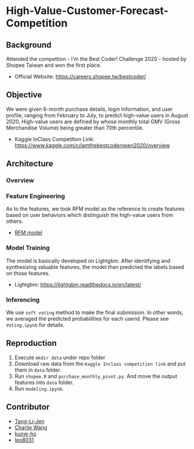 # High-Value-Customer-Forecast-Competition

## Background
Attended the compettion - I'm the Best Coder! Challenge 2020 - hosted by Shopee Taiwan and won the first place.  
- Official Website: https://careers.shopee.tw/bestcoder/  


## Objective
We were given 6-month purchase details, login information, and user profile, ranging from February to July, to predict high-value users in August 2020. High-value users are defined by whose monthly total GMV (Gross Merchandise Volume) being greater than 70th percentile.
- Kaggle InClass Competition Link: https://www.kaggle.com/c/iamthebestcoderopen2020/overview

## Architecture
### Overview

### Feature Engineering
As to the features, we took RFM model as the reference to create features based on user behaviors which distinguish the high-value users from others. 

- [RFM model](https://en.wikipedia.org/wiki/RFM_(market_research))


### Model Training
The model is basically developed on Lightgbm. After identifying and synthesizing valuable features, the model then predicted the labels based on those features.
- Lightgbm: https://lightgbm.readthedocs.io/en/latest/


### Inferencing
We use ```soft voting``` method to make the final submission.
In other words, we averaged the predicted probabilities for each userid.
Please see ```Voting.ipynb``` for details.



## Reproduction
1. Execute ```mkdir data``` under repo folder
2. Download raw data from the ```Kaggle Inclass competition link``` and put them in ```data``` folder.
3. Run ```shopee.R``` and ```purchase_monthly_pivot.py```. And move the output features into ```data``` folder.
4. Run ```modeling.ipynb```.

## Contributor
- [Tang-Li-Jen](https://github.com/Tang-Li-Jen)
- [Charlie Wang](https://github.com/wwater-wang)
- [kunw-ho](https://github.com/kunw-ho)
- [leo8031](https://github.com/leo8031)

